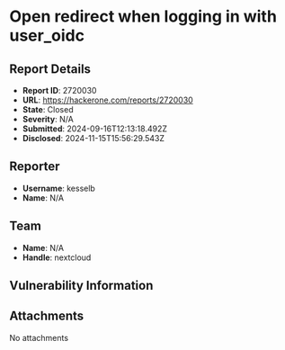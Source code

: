 # Open redirect when logging in with user_oidc

## Report Details
- **Report ID**: 2720030
- **URL**: https://hackerone.com/reports/2720030
- **State**: Closed
- **Severity**: N/A
- **Submitted**: 2024-09-16T12:13:18.492Z
- **Disclosed**: 2024-11-15T15:56:29.543Z

## Reporter
- **Username**: kesselb
- **Name**: N/A

## Team
- **Name**: N/A
- **Handle**: nextcloud

## Vulnerability Information


## Attachments
No attachments

